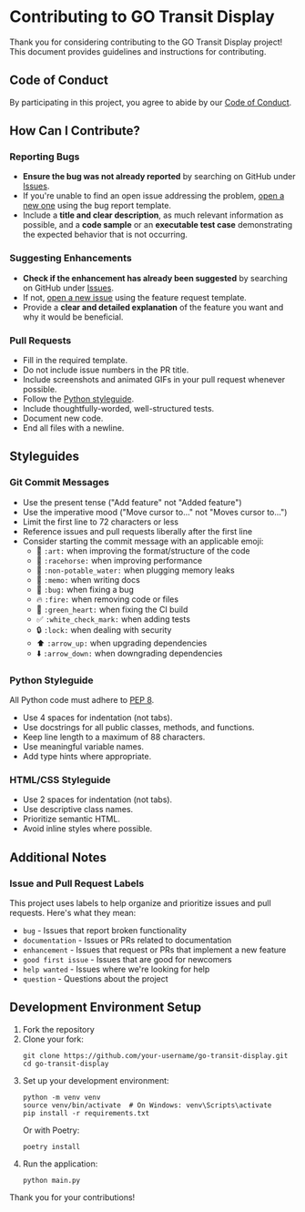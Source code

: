 # Contributing to GO Transit Display

Thank you for considering contributing to the GO Transit Display project! This document provides guidelines and instructions for contributing.

## Code of Conduct

By participating in this project, you agree to abide by our [Code of Conduct](CODE_OF_CONDUCT.md).

## How Can I Contribute?

### Reporting Bugs

- **Ensure the bug was not already reported** by searching on GitHub under [Issues](https://github.com/yourusername/go-transit-display/issues).
- If you're unable to find an open issue addressing the problem, [open a new one](https://github.com/yourusername/go-transit-display/issues/new/choose) using the bug report template.
- Include a **title and clear description**, as much relevant information as possible, and a **code sample** or an **executable test case** demonstrating the expected behavior that is not occurring.

### Suggesting Enhancements

- **Check if the enhancement has already been suggested** by searching on GitHub under [Issues](https://github.com/yourusername/go-transit-display/issues).
- If not, [open a new issue](https://github.com/yourusername/go-transit-display/issues/new/choose) using the feature request template.
- Provide a **clear and detailed explanation** of the feature you want and why it would be beneficial.

### Pull Requests

- Fill in the required template.
- Do not include issue numbers in the PR title.
- Include screenshots and animated GIFs in your pull request whenever possible.
- Follow the [Python styleguide](#python-styleguide).
- Include thoughtfully-worded, well-structured tests.
- Document new code.
- End all files with a newline.

## Styleguides

### Git Commit Messages

* Use the present tense ("Add feature" not "Added feature")
* Use the imperative mood ("Move cursor to..." not "Moves cursor to...")
* Limit the first line to 72 characters or less
* Reference issues and pull requests liberally after the first line
* Consider starting the commit message with an applicable emoji:
    * 🎨 `:art:` when improving the format/structure of the code
    * 🐎 `:racehorse:` when improving performance
    * 🚱 `:non-potable_water:` when plugging memory leaks
    * 📝 `:memo:` when writing docs
    * 🐛 `:bug:` when fixing a bug
    * 🔥 `:fire:` when removing code or files
    * 💚 `:green_heart:` when fixing the CI build
    * ✅ `:white_check_mark:` when adding tests
    * 🔒 `:lock:` when dealing with security
    * ⬆️ `:arrow_up:` when upgrading dependencies
    * ⬇️ `:arrow_down:` when downgrading dependencies

### Python Styleguide

All Python code must adhere to [PEP 8](https://www.python.org/dev/peps/pep-0008/).

* Use 4 spaces for indentation (not tabs).
* Use docstrings for all public classes, methods, and functions.
* Keep line length to a maximum of 88 characters.
* Use meaningful variable names.
* Add type hints where appropriate.

### HTML/CSS Styleguide

* Use 2 spaces for indentation (not tabs).
* Use descriptive class names.
* Prioritize semantic HTML.
* Avoid inline styles where possible.

## Additional Notes

### Issue and Pull Request Labels

This project uses labels to help organize and prioritize issues and pull requests. Here's what they mean:

* `bug` - Issues that report broken functionality
* `documentation` - Issues or PRs related to documentation
* `enhancement` - Issues that request or PRs that implement a new feature
* `good first issue` - Issues that are good for newcomers
* `help wanted` - Issues where we're looking for help
* `question` - Questions about the project

## Development Environment Setup

1. Fork the repository
2. Clone your fork:
   ```
   git clone https://github.com/your-username/go-transit-display.git
   cd go-transit-display
   ```
3. Set up your development environment:
   ```
   python -m venv venv
   source venv/bin/activate  # On Windows: venv\Scripts\activate
   pip install -r requirements.txt
   ```
   Or with Poetry:
   ```
   poetry install
   ```
4. Run the application:
   ```
   python main.py
   ```

Thank you for your contributions!